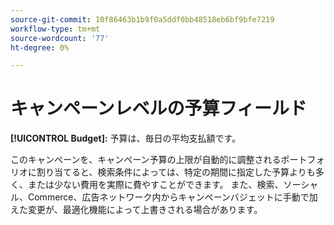 ```yaml
---
source-git-commit: 10f86463b1b9f0a5ddf0bb48518eb6bf9bfe7219
workflow-type: tm+mt
source-wordcount: '77'
ht-degree: 0%

---
```

# キャンペーンレベルの予算フィールド

**[!UICONTROL Budget]:** 予算は、毎日の平均支払額です。

このキャンペーンを、キャンペーン予算の上限が自動的に調整されるポートフォリオに割り当てると、検索条件によっては、特定の期間に指定した予算よりも多く、または少ない費用を実際に費やすことができます。 また、検索、ソーシャル、Commerce、広告ネットワーク内からキャンペーンバジェットに手動で加えた変更が、最適化機能によって上書きされる場合があります。
